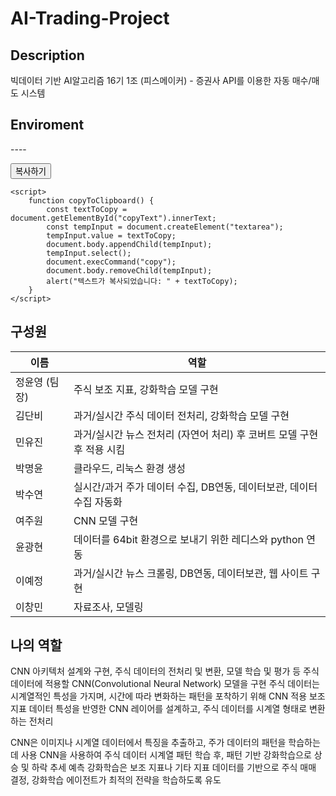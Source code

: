 # AI-Trading-Project

## Description
빅데이터 기반 AI알고리즘 16기 1조 (피스메이커) - 증권사 API를 이용한 자동 매수/매도 시스템

## Enviroment
<!DOCTYPE html>
<html>
<head>
    <title>복사 가능한 코드</title>
</head>
<body>
    <p id="copyText">----</p>
    <button onclick="copyToClipboard()">복사하기</button>

    <script>
        function copyToClipboard() {
            const textToCopy = document.getElementById("copyText").innerText;
            const tempInput = document.createElement("textarea");
            tempInput.value = textToCopy;
            document.body.appendChild(tempInput);
            tempInput.select();
            document.execCommand("copy");
            document.body.removeChild(tempInput);
            alert("텍스트가 복사되었습니다: " + textToCopy);
        }
    </script>
</body>
</html>



## 구성원
<table>
  <thead>
    <tr>
      <th>이름</th>
      <th>역할</th>
    </tr>
  </thead>
  <tbody>
    <tr>
      <td>정윤영 (팀장)</td>
      <td>주식 보조 지표, 강화학습 모델 구현</td>
    </tr>
    <tr>
      <td>김단비</td>
      <td>과거/실시간 주식 데이터 전처리, 강화학습 모델 구현</td>
    </tr>
    <tr>
      <td>민유진</td>
      <td>과거/실시간 뉴스 전처리 (자연어 처리) 후 코버트 모델 구현 후 적용 시킴</td>
    </tr>
    <tr>
      <td>박명윤</td>
      <td>클라우드, 리눅스 환경 생성</td>
    </tr>
    <tr>
      <td>박수연</td>
      <td>실시간/과거 주가 데이터 수집, DB연동, 데이터보관, 데이터 수집 자동화</td>
    </tr>
    <tr>
      <td>여주원</td>
      <td>CNN 모델 구현</td>
    </tr>
    <tr>
      <td>윤광현</td>
      <td>데이터를 64bit 환경으로 보내기 위한 레디스와 python 연동</td>
    </tr>
    <tr>
      <td>이예정</td>
      <td>과거/실시간 뉴스 크롤링, DB연동, 데이터보관, 웹 사이트 구현</td>
    </tr>
    <tr>
      <td>이창민</td>
      <td>자료조사, 모델링</td>
    </tr>
  </tbody>
</table>

 



## 나의 역할
CNN 아키텍처 설계와 구현, 주식 데이터의 전처리 및 변환, 모델 학습 및 평가 등
주식 데이터에 적용할 CNN(Convolutional Neural Network) 모델을 구현
주식 데이터는 시계열적인 특성을 가지며, 시간에 따라 변화하는 패턴을 포착하기 위해 CNN 적용
보조 지표 데이터 특성을 반영한 CNN 레이어를 설계하고, 주식 데이터를 시계열 형태로 변환하는 전처리

CNN은 이미지나 시계열 데이터에서 특징을 추출하고, 주가 데이터의 패턴을 학습하는 데 사용
CNN을 사용하여 주식 데이터 시계열 패턴 학습 후, 패턴 기반 강화학습으로 상승 및 하락 추세 예측
강화학습은 보조 지표나 기타 지표 데이터를 기반으로 주식 매매 결정, 강화학습 에이전트가 최적의 전략을 학습하도록 유도




